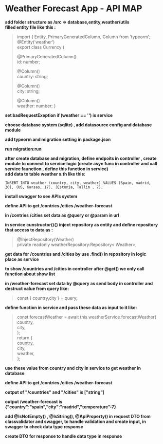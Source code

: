 # Weather Forecast App - API MAP

**add folder structure as /src => database,entity,weather/utils**  
**filled entity file like this :**

> import { Entity, PrimaryGeneratedColumn, Column from 'typeorm';
> @Entity('weather')  
> export class Currency {
>
> @PrimaryGeneratedColumn()  
> id: number;
>
> @Column()  
> country: string;
>
> @Column()  
> city: string;
>
> @Column()  
> weather: number;
> }

**set badRequestExeption if (weather == '') is service**

**choose database system (sqlite) , add datasource config and database module**

**add typeorm and migration setting in package.json**

**run migration:run**

**after create database and migration, define endpoits in controller , create module to connect to service logic (create asyn func in controller and call service faunction , define this function in service)**  
**add data to table weather s.th like this:**

`INSERT INTO weather (country, city, weather)
VALUES (Spain, madrid, 20),
(US, Kansas, 17),
(Estonia, Tallin , 7);`

**install swagger to see APIs system**

**define API to get /contries /cities /weather-forecast**

**in /contries /cities set data as @query or @param in url**

**in service cunstructor(){} inject repository as entity and define repository that access to data as :**

> @InjectRepository(Weather)  
> private readonly weatherRepository:Repository< Weather>,

**get data for /countries and /cities by use .find() in repository in logic place as service**

**to show /countries and /cities in controller after @get() we only call function about show list**

**in /weather-forecast set data by @query as send body in controller and destruct value from query like:**

> const { country,city } = query;

**define function in service and pass these data as input to it like:**

> const forecastWeather = await this.weatherService.forecastWeather(  
> country,  
> city,  
> );  
> return {  
> country,  
> city,  
> weather,  
> };

**use these value from country and city in service to get weather in database**

**define API to get /contries /cities /weather-forecast**

**output of "/countries" and "/cities" is ["string"]**

**output /weather-forecast is {"country":"spain","city":"madrid","temperature":7}**

**add @IsNotEmpty() , @IsString(), @ApiProperty() in request DTO from classvalidator and swagger, to handle validation and create input, in swagger to check data type response**

**create DTO for response to handle data type in response**
